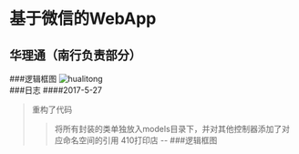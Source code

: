 基于微信的WebApp
==
华理通（南行负责部分）
--
###逻辑框图
![hualitong](http://xiaoliming96.com/images/hualitong.png)  
###日志
####2017-5-27
>重构了代码
>>将所有封装的类单独放入models目录下，并对其他控制器添加了对应命名空间的引用
410打印店
--
###逻辑框图
